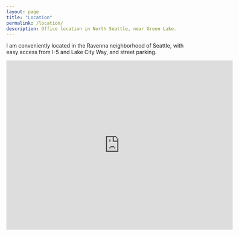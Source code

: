 ```yaml
---
layout: page
title: "Location"
permalink: /location/
description: Office location in North Seattle, near Green Lake.
---
```


I am conveniently located in the Ravenna neighborhood of Seattle, with easy access from I-5 and Lake City Way, and street parking.

<iframe width="600" height="450" frameborder="0" style="border:0" src="https://www.google.com/maps/embed/v1/place?q=place_id:ChIJ09hT8vQTkFQRF4DFY4NnCRk&key=AIzaSyBwGlXHX31ykKTTOeYaqyOhzeacE1YmnO8" allowfullscreen></iframe>
